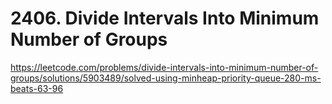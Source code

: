 # 2406. Divide Intervals Into Minimum Number of Groups

https://leetcode.com/problems/divide-intervals-into-minimum-number-of-groups/solutions/5903489/solved-using-minheap-priority-queue-280-ms-beats-63-96
